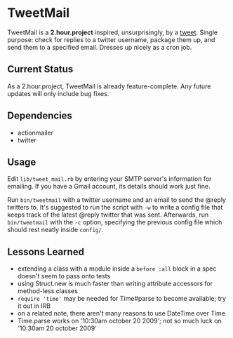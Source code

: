 TweetMail
============

TweetMail is a <b>2.hour.project</b> inspired, unsurprisingly, by a <a href='http://twitter.com/golan/statuses/1501685014'>tweet</a>. Single purpose: check for replies to a twitter username, package them up, and send them to a specified email. Dresses up nicely as a cron job.

Current Status
--------------

As a 2.hour.project, TweetMail is already feature-complete. Any future updates will only include bug fixes.

Dependencies
------------


* actionmailer
* twitter

Usage
-----

Edit `lib/tweet_mail.rb` by entering your SMTP server's information for emailing. If you have a Gmail account, its details should work just fine.

Run `bin/tweetmail` with a twitter username and an email to send the @reply twitters to. It's suggested to run the script with `-w` to write a config file that keeps track of the latest @reply twitter that was sent. Afterwards, run `bin/tweetmail` with the `-c` option, specifying the previous config file which should rest neatly inside `config/`.

Lessons Learned
---------------


* extending a class with a module inside a `before :all` block in a spec doesn't seem to pass onto tests
* using Struct.new is much faster than writing attribute accessors for method-less classes
* `require 'time'` may be needed for Time#parse to become available; try it out in IRB
* on a related note, there aren't many reasons to use DateTime over Time
* Time.parse works on '10:30am october 20 2009'; not so much luck on '10:30am 20 october 2009'

